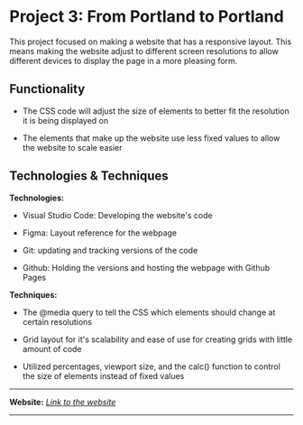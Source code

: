 
# Project 3: From Portland to Portland

This project focused on making a website that has a responsive layout. This means making the website adjust to different screen resolutions to allow different devices to display the page in a more pleasing form.


## Functionality

* The CSS code will adjust the size of elements to better fit the resolution it is being displayed on

* The elements that make up the website use less fixed values to allow the website to scale easier

## Technologies & Techniques

**Technologies:**

* Visual Studio Code: Developing the website's code

* Figma: Layout reference for the webpage

* Git: updating and tracking versions of the code

* Github: Holding the versions and hosting the webpage with Github Pages

**Techniques:**

* The @media query to tell the CSS which elements should change at certain resolutions

* Grid layout for it's scalability and ease of use for creating grids with little amount of code

* Utilized percentages, viewport size, and the calc() function to control the size of elements instead of fixed values
___
**Website:** _[Link to the website](https://kennethtraynor.github.io/web_project_3/index.html)_
___

